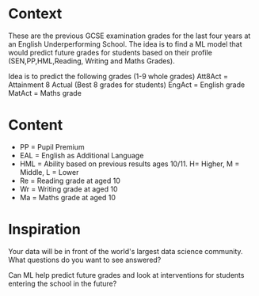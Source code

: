 # Context
These are the previous GCSE examination grades for the last four years at an English Underperforming School. The idea is to find a ML model that would predict future grades for students based on their profile (SEN,PP,HML,Reading, Writing and Maths Grades).

Idea is to predict the following grades (1-9 whole grades)
Att8Act = Attainment 8 Actual (Best 8 grades for students)
EngAct = English grade
MatAct = Maths grade

# Content
- PP = Pupil Premium
- EAL = English as Additional Language
- HML = Ability based on previous results ages 10/11. H= Higher, M = Middle, L = Lower
- Re = Reading grade at aged 10
- Wr = Writing grade at aged 10
- Ma = Maths grade at aged 10

# Inspiration
Your data will be in front of the world's largest data science community. What questions do you want to see answered?

Can ML help predict future grades and look at interventions for students entering the school in the future?

